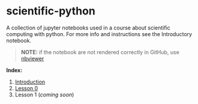 # scientific-python
A collection of jupyter notebooks used in a course about scientific computing with python. For more info and instructions see the Introductory notebook.

> **NOTE:** if the notebook are not rendered correctly in GitHub, use [nbviewer](https://nbviewer.jupyter.org/)

**Index:**
1. [Introduction](Introduction.ipynb)
1. [Lesson 0](Lesson0_basics.ipynb)
1. Lesson 1 (_coming soon_)

